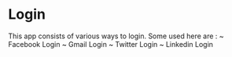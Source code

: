 # Login

This app consists of various ways to login.
Some used here are :
~ Facebook Login
~ Gmail Login
~ Twitter Login
~ Linkedin Login
